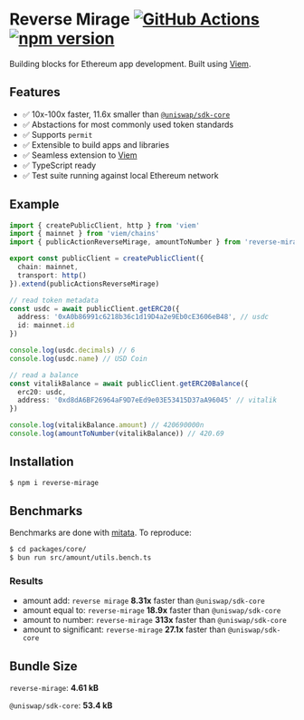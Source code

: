 # Reverse Mirage [![GitHub Actions][gha-badge]][gha] [![npm version][npm-badge]][npm]

[gha]: https://github.com/kyscott18/reverse-mirage/actions
[gha-badge]: https://github.com/kyscott18/reverse-mirage/actions/workflows/main.yml/badge.svg
[npm]: https://www.npmjs.com/package/reverse-mirage/v/latest
[npm-badge]: https://img.shields.io/npm/v/reverse-mirage/latest.svg

Building blocks for Ethereum app development. Built using [Viem](https://viem.sh).

## Features

- ✅ 10x-100x faster, 11.6x smaller than [`@uniswap/sdk-core`](https://github.com/uniswap/sdk-core)
- ✅ Abstactions for most commonly used token standards
- ✅ Supports `permit`
- ✅ Extensible to build apps and libraries
- ✅ Seamless extension to [Viem](https://github.com/wagmi-dev/viem)
- ✅ TypeScript ready
- ✅ Test suite running against local Ethereum network

## Example

```ts
import { createPublicClient, http } from 'viem'
import { mainnet } from 'viem/chains'
import { publicActionReverseMirage, amountToNumber } from 'reverse-mirage'

export const publicClient = createPublicClient({
  chain: mainnet,
  transport: http()
}).extend(publicActionsReverseMirage)

// read token metadata
const usdc = await publicClient.getERC20({
  address: '0xA0b86991c6218b36c1d19D4a2e9Eb0cE3606eB48', // usdc
  id: mainnet.id
})

console.log(usdc.decimals) // 6
console.log(usdc.name) // USD Coin

// read a balance
const vitalikBalance = await publicClient.getERC20Balance({
  erc20: usdc,
  address: '0xd8dA6BF26964aF9D7eEd9e03E53415D37aA96045' // vitalik
})

console.log(vitalikBalance.amount) // 420690000n
console.log(amountToNumber(vitalikBalance)) // 420.69
```

## Installation

```sh
$ npm i reverse-mirage
```

## Benchmarks

Benchmarks are done with [mitata](https://github.com/evanwashere/mitata). To reproduce:

```sh
$ cd packages/core/
$ bun run src/amount/utils.bench.ts
```

### Results

* amount add: `reverse mirage` **8.31x** faster than `@uniswap/sdk-core`
* amount equal to: `reverse-mirage` **18.9x** faster than `@uniswap/sdk-core`
* amount to number: `reverse-mirage` **313x** faster than `@uniswap/sdk-core`
* amount to significant: `reverse-mirage` **27.1x** faster than `@uniswap/sdk-core`

## Bundle Size

`reverse-mirage`: **4.61 kB**

`@uniswap/sdk-core`: **53.4 kB**
